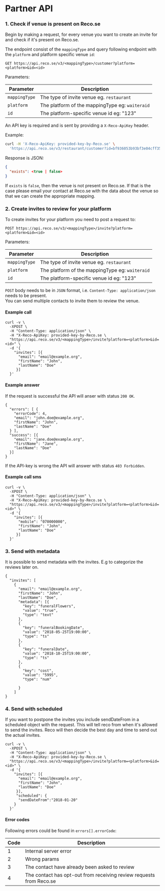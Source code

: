 # Partner API

### 1. Check if venue is present on Reco.se

Begin by making a request, for every venue you want to create an invite for and check if it's present on Reco.se.

The endpoint consist of the `mappingType` and query following endpoint with the `platform` and platform specific venue `id`:

`GET https://api.reco.se/v3/<mappingType>/customer?platform=<platform>&id=<id>`

Parameters:

| Parameter     | Description |
| ------------- | ----------- |
| `mappingType` | The type of invite venue eg. `restaurant` |
| `platform`    | The platform of the mappingType eg: `waiteraid`|
| `id`          | The platform-specific venue id eg: "123" |

An API key is required and is sent by providing a `X-Reco-ApiKey` header.

Example:

```bash
curl -H 'X-Reco-ApiKey: provided-key-by-Reco.se' \
  'https://api.reco.se/v3/restaurant/customer?id=bf936053b93bf3e04cff3536a0L0l4&platform=waiteraid'
```

Response is JSON:

```json
{
  "exists": <true | false>
}
```

If `exists` is `false`, then the venue is not present on Reco.se. If that is the case please
email your contact at Reco.se with the data about the venue so that we can create the appropriate mapping.

### 2. Create invites to review for your platform

To create invites for your platform you need to post a request to: 

`POST https://api.reco.se/v3/<mappingType>/invite?platform=<platform>&id=<id>`

Parameters:

| Parameter  | Description |
| ---------- | ----------- |
| `mappingType` | The type of invite venue eg. `restaurant` |
| `platform`    | The platform of the mappingType eg: `waiteraid`|
| `id`          | The platform-specific venue id eg: "123" |

`POST` body needs to be in `JSON` format, i.e. `Content-Type: application/json` needs to be present.  
You can send multiple contacts to invite them to review the venue.


#### Example call

```
curl -v \
  -XPOST \
  -H "Content-Type: application/json" \
  -H "X-Reco-ApiKey: provided-key-by-Reco.se \
  "https://api.reco.se/v3/<mappingType>/invite?platform=<platform>&id=<id>" \
  -d '{
    "invites": [{
      "email": "email@example.org",
      "firstName": "John",
      "lastName": "Doe"
     }]
  }'
```

#### Example answer

If the request is successful the API will anser with status `200 OK`.

```
{
  "errors": [ {
    "errorCode": 4,
    "email": "john.doe@example.org",
    "firstName": "John",
    "lastName": "Doe"
  } ],
  "success": [{
    "email": "jane.doe@example.org",
    "firstName": "Jane",
    "lastName": "Doe"
  }]
}
```

If the API-key is wrong the API will answer with status `403 Forbidden`.

#### Example call sms

```
curl -v \
  -XPOST \
  -H "Content-Type: application/json" \
  -H "X-Reco-ApiKey: provided-key-by-Reco.se \
  "https://api.reco.se/v3/<mappingType>/invite?platform=<platform>&id=<id>" \
  -d '{
    "invites": [{
      "mobile": "070000000",
      "firstName": "John",
      "lastName": "Doe"
     }]
  }'
```

### 3. Send with metadata

It is possible to send metadata with the invites. E.g to categorize the reviews later on.

```
{
  "invites": [
    {
      "email": "email@example.org",
      "firstName": "John",
      "lastName": "Doe",
      "metadata": [{
        "key": "funeralFlowers",
        "value": "true",
        "type": "text"
      },
      {
        "key": "funeralBookingDate",
        "value": "2018-05-25T19:00:00",
        "type": "ts"
      },
      {
        "key": "funeralDate",
        "value": "2018-10-25T19:00:00",
        "type": "ts"
      },
      {
        "key": "cost",
        "value": "5995",
        "type": "num"
          
      }
    ]
}
```

### 4. Send with scheduled

If you want to postpone the invites you include sendDateFrom in a scheduled object with the request.
This will tell reco from when it's allowed to send the invites. Reco will then decide
the best day and time to send out the actual invites.

```
curl -v \
  -XPOST \
  -H "Content-Type: application/json" \
  -H "X-Reco-ApiKey: provided-key-by-Reco.se \
  "https://api.reco.se/v3/<mappingType>/invite?platform=<platform>&id=<id>" \
  -d '{
    "invites": [{
      "email": "email@example.org",
      "firstName": "John",
      "lastName": "Doe"
     }],
     "scheduled": {
      "sendDateFrom":"2018-01-20"
    }
  }'
```

#### Error codes

Following errors could be found in `errors[].errorCode`:

| Code | Description |
| --- | ----------- |
| 1   | Internal server error |
| 2   | Wrong params |
| 3   | The contact have already been asked to review |
| 4   | The contact has opt-out from receiving review requests from Reco.se |

